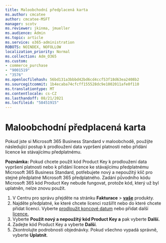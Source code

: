 ```yaml
---
title: Maloobchodní předplacená karta
ms.author: cmcatee
author: cmcatee-MSFT
manager: scotv
ms.reviewer: jkinma, jmueller
ms.audience: Admin
ms.topic: article
ms.service: o365-administration
ROBOTS: NOINDEX, NOFOLLOW
localization_priority: Normal
ms.collection: Adm_O365
ms.custom:
- commerce_purchase
- "9001519"
- "3576"
ms.openlocfilehash: 56bd131a3bbbd42bd6cd4ccf53f18d63ea2408b2
ms.sourcegitcommit: 1b4ecaba74cfcff155528dc9e1002011afe0f110
ms.translationtype: MT
ms.contentlocale: cs-CZ
ms.lasthandoff: 08/21/2021
ms.locfileid: "58451915"
---
```

# <a name="retail-prepaid-card"></a>Maloobchodní předplacená karta

Pokud jste si Microsoft 365 Business Standard v maloobchodě, použijte následující postup k prodloužení data vypršení platnosti nebo přidání licence ke stávajícímu předplatnému.

**Poznámka:** Pokud chcete použít kód Product Key k prodloužení data vypršení platnosti nebo k přidání licence ke stávajícímu předplatnému Microsoft 365 Business Standard, potřebujete nový a nepoužitý klíč pro stejné předplatné Microsoft 365 předplatného. Zadání původního kódu Microsoft 365 kód Product Key nebude fungovat, protože kód, který už byl uplatněn, nelze znovu použít.

1. V Centru pro správu přejděte na stránku **Fakturace**  >  **[vaše](https://go.microsoft.com/fwlink/p/?linkid=842054)** produkty.
2. Najděte předplatné, ke které chcete licenci rozšířit nebo do které chcete přidat licenci. Vyberte [prodloužit koncové datum](https://go.microsoft.com/fwlink/p/?linkid=842054) nebo přidat další [licence.](https://go.microsoft.com/fwlink/p/?linkid=842054)
3. Vyberte **Použít nový a nepoužitý kód Product Key a** pak vyberte **Další.**
4. Zadejte kód Product Key a vyberte **Další**.
5. Zkontrolujte podrobnosti objednávky. Pokud všechno vypadá správně, vyberte **Uplatnit**.